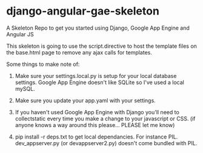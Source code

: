 django-angular-gae-skeleton
=======================

A Skeleton Repo to get you started using Django, Google App Engine and Angular JS

This skeleton is going to use the script.directive to host the template files on the base.html page to remove any ajax calls for templates.

Some things to make note of:

1) Make sure your settings.local.py is setup for your local database settings. Google App Engine doesn't like SQLite so I've used a local mySQL.

2) Make sure you update your app.yaml with your settings.

3) If you haven't used Google App Engine with Django you'll need to collectstatic every time you make a change to your javascript or CSS. (if anyone knows a way around this please... PLEASE let me know)

4) pip install -r deps.txt to get local dependancies. For instance PIL. dev_appserver.py (or devappserver2.py) doesn't come bundled with PIL.